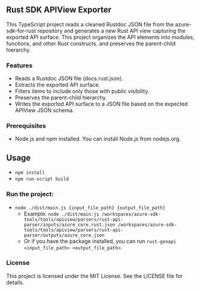 ## Rust SDK APIView Exporter
This TypeScript project reads a cleaned Rustdoc JSON file from the azure-sdk-for-rust repository and generates a new Rust API view capturing the exported API surface. This project organizes the API elements into modules, functions, and other Rust constructs. and preserves the parent-child hierarchy.

### Features
- Reads a Rustdoc JSON file (docs.rust.json).
- Extracts the exported API surface.
- Filters items to include only those with public visibility.
- Preserves the parent-child hierarchy.
- Writes the exported API surface to a JSON file based on the expected APIView JSON schema.

### Prerequisites
- Node.js and npm installed. You can install Node.js from nodejs.org.

## Usage
- `npm install`
- `npm run-script build`

### Run the project:
- `node ./dist/main.js {input_file_path} {output_file_path}`
    - Example: `node ./dist/main.js /workspaces/azure-sdk-tools/tools/apiview/parsers/rust-api-parser/inputs/azure_core.rust.json /workspaces/azure-sdk-tools/tools/apiview/parsers/rust-api-parser/outputs/azure_core.json`
    - Or if you have the package installed, you can run `rust-genapi <input_file_path> <output_file_path>`.

### License
This project is licensed under the MIT License. See the LICENSE file for details.
